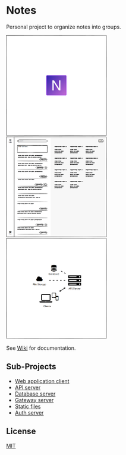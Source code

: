 # Notes

Personal project to organize notes into groups.

<img src="assets/exports/notes-app-splash.png" title="Splash and logo" width="270"><!-- TODO Replace with GIF-animated preview of the app after release. -->
<img src="assets/exports/notes-app-mockup-1.png" title="Interface sketch" width="270">
<img src="assets/exports/notes-app-architecture.png" title="App architecture" width="270">

See [Wiki](https://github.com/desmarais-patrick/notes/wiki) for documentation.

## Sub-Projects

 - [Web application client](https://github.com/desmarais-patrick/notes-web-client-js)
 - [API server](https://github.com/desmarais-patrick/notes-api-server-nodejs)
 - [Database server](https://github.com/desmarais-patrick/notes-db-server-mongodb)
 - [Gateway server](https://github.com/desmarais-patrick/notes-gateway-server-nginx)
 - [Static files](https://github.com/desmarais-patrick/notes-static-files)
 - [Auth server](https://github.com/desmarais-patrick/notes-auth-server)

## License

[MIT](https://choosealicense.com/licenses/mit/)
